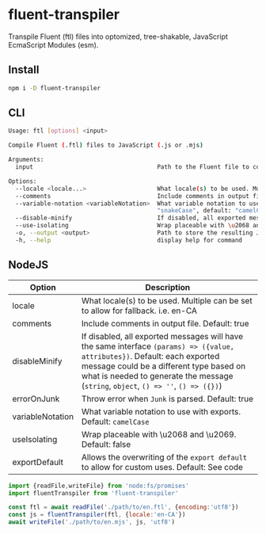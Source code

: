 # fluent-transpiler
Transpile Fluent (ftl) files into optomized, tree-shakable, JavaScript EcmaScript Modules (esm).

## Install
```bash
npm i -D fluent-transpiler
```

## CLI
```bash
Usage: ftl [options] <input>

Compile Fluent (.ftl) files to JavaScript (.js or .mjs)

Arguments:
  input                                   Path to the Fluent file to compile

Options:
  --locale <locale...>                    What locale(s) to be used. Multiple can be set to allow for fallback. i.e. en-CA
  --comments                              Include comments in output file.
  --variable-notation <variableNotation>  What variable notation to use with exports (choices: "camelCase", "pascalCase", "constantCase",
                                          "snakeCase", default: "camelCase")
  --disable-minify                        If disabled, all exported messages will have the same interface `(params) => ({value, attributes})`.
  --use-isolating                         Wrap placeable with \u2068 and \u2069.
  -o, --output <output>                   Path to store the resulting JavaScript file. Will be in ESM.
  -h, --help                              display help for command
 ```


## NodeJS

| Option | Description |
|--------|-------------|
| locale | What locale(s) to be used. Multiple can be set to allow for fallback. i.e. en-CA |
| comments | Include comments in output file. Default: true |
| disableMinify | If disabled, all exported messages will have the same interface `(params) => ({value, attributes})`. Default: each exported message could be a different type based on what is needed to generate the message (`string`, `object`, `() => ''`, `() => ({})`) |
| errorOnJunk | Throw error when `Junk` is parsed. Default: true |
| variableNotation | What variable notation to use with exports. Default: `camelCase` |
| useIsolating | Wrap placeable with \u2068 and \u2069. Default: false |
| exportDefault | Allows the overwriting of the `export default` to allow for custom uses. Default: See code |

```javascript
import {readFile,writeFile} from 'node:fs/promises'
import fluentTranspiler from 'fluent-transpiler'

const ftl = await readFile('./path/to/en.ftl', {encoding:'utf8'})
const js = fluentTranspiler(ftl, {locale:'en-CA'})
await writeFile('./path/to/en.mjs', js, 'utf8')
```